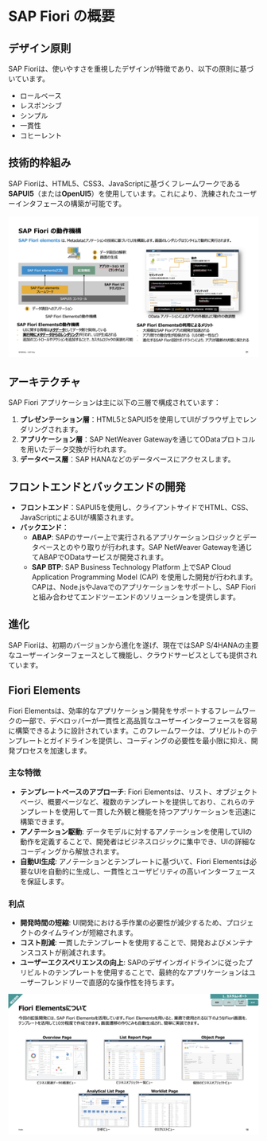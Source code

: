 # SAP Fiori の概要

## デザイン原則
SAP Fioriは、使いやすさを重視したデザインが特徴であり、以下の原則に基づいています。
- ロールベース
- レスポンシブ
- シンプル
- 一貫性
- コヒーレント

## 技術的枠組み
SAP Fioriは、HTML5、CSS3、JavaScriptに基づくフレームワークである**SAPUI5**（または**OpenUI5**）を使用しています。これにより、洗練されたユーザーインタフェースの構築が可能です。<br>
<br>
![Fiori](../00_Assets/99_Column/07_Fiori.png)

## アーキテクチャ
SAP Fiori アプリケーションは主に以下の三層で構成されています：
1. **プレゼンテーション層**：HTML5とSAPUI5を使用してUIがブラウザ上でレンダリングされます。
2. **アプリケーション層**：SAP NetWeaver Gatewayを通じてODataプロトコルを用いたデータ交換が行われます。
3. **データベース層**：SAP HANAなどのデータベースにアクセスします。

## フロントエンドとバックエンドの開発
- **フロントエンド**：SAPUI5を使用し、クライアントサイドでHTML、CSS、JavaScriptによるUIが構築されます。
- **バックエンド**：
  - **ABAP**: SAPのサーバー上で実行されるアプリケーションロジックとデータベースとのやり取りが行われます。SAP NetWeaver Gatewayを通じてABAPでODataサービスが開発されます。
  - **SAP BTP**: SAP Business Technology Platform 上でSAP Cloud Application Programming Model (CAP) を使用した開発が行われます。CAPは、Node.jsやJavaでのアプリケーションをサポートし、SAP Fioriと組み合わせてエンドツーエンドのソリューションを提供します。

## 進化
SAP Fioriは、初期のバージョンから進化を遂げ、現在ではSAP S/4HANAの主要なユーザーインターフェースとして機能し、クラウドサービスとしても提供されています。

## Fiori Elements

Fiori Elementsは、効率的なアプリケーション開発をサポートするフレームワークの一部で、デベロッパーが一貫性と高品質なユーザーインターフェースを容易に構築できるように設計されています。このフレームワークは、プリビルトのテンプレートとガイドラインを提供し、コーディングの必要性を最小限に抑え、開発プロセスを加速します。

### 主な特徴
- **テンプレートベースのアプローチ**: Fiori Elementsは、リスト、オブジェクトページ、概要ページなど、複数のテンプレートを提供しており、これらのテンプレートを使用して一貫した外観と機能を持つアプリケーションを迅速に構築できます。
- **アノテーション駆動**: データモデルに対するアノテーションを使用してUIの動作を定義することで、開発者はビジネスロジックに集中でき、UIの詳細なコーディングから解放されます。
- **自動UI生成**: アノテーションとテンプレートに基づいて、Fiori Elementsは必要なUIを自動的に生成し、一貫性とユーザビリティの高いインターフェースを保証します。

### 利点
- **開発時間の短縮**: UI開発における手作業の必要性が減少するため、プロジェクトのタイムラインが短縮されます。
- **コスト削減**: 一貫したテンプレートを使用することで、開発およびメンテナンスコストが削減されます。
- **ユーザーエクスペリエンスの向上**: SAPのデザインガイドラインに従ったプリビルトのテンプレートを使用することで、最終的なアプリケーションはユーザーフレンドリーで直感的な操作性を持ちます。

![FioriElements](../00_Assets/99_Column/07_FioriElements.png)
